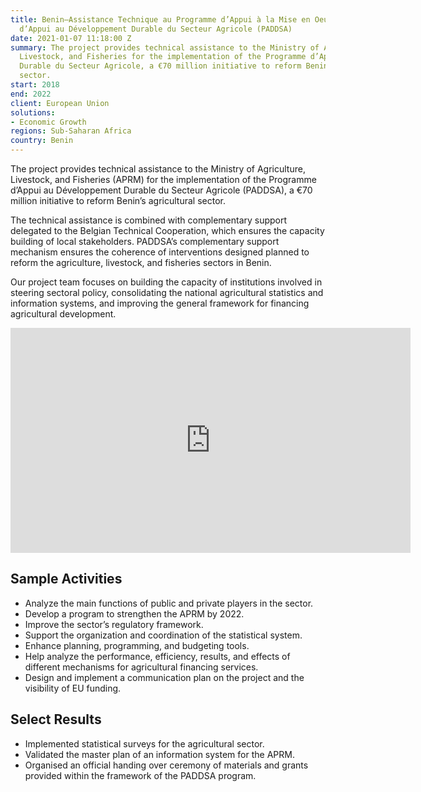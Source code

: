 ```yaml
---
title: Benin—Assistance Technique au Programme d’Appui à la Mise en Oeuvre du Programme
  d’Appui au Développement Durable du Secteur Agricole (PADDSA)
date: 2021-01-07 11:18:00 Z
summary: The project provides technical assistance to the Ministry of Agriculture,
  Livestock, and Fisheries for the implementation of the Programme d’Appui au Développement
  Durable du Secteur Agricole, a €70 million initiative to reform Benin’s agricultural
  sector.
start: 2018
end: 2022
client: European Union
solutions:
- Economic Growth
regions: Sub-Saharan Africa
country: Benin
---
```


The project provides technical assistance to the Ministry of Agriculture, Livestock, and Fisheries (APRM) for the implementation of the Programme d’Appui au Développement Durable du Secteur Agricole (PADDSA), a €70 million initiative to reform Benin’s agricultural sector.

The technical assistance is combined with complementary support delegated to the Belgian Technical Cooperation, which ensures the capacity building of local stakeholders. PADDSA’s complementary support mechanism ensures the coherence of interventions designed planned to reform the agriculture, livestock, and fisheries sectors in Benin. 

Our project team focuses on building the capacity of institutions involved in steering sectoral policy, consolidating the national agricultural statistics and information systems, and improving the general framework for financing agricultural development.

<iframe src="https://player.vimeo.com/video/759116267?h=1b7e2ec4cb" width="640" height="360" frameborder="0" allow="autoplay; fullscreen; picture-in-picture" allowfullscreen></iframe>

## Sample Activities

* Analyze the main functions of public and private players in the sector.
* Develop a program to strengthen the APRM by 2022.
* Improve the sector’s regulatory framework.
* Support the organization and coordination of the statistical system.
* Enhance planning, programming, and budgeting tools.
* Help analyze the performance, efficiency, results, and effects of different mechanisms for agricultural financing services.
* Design and implement a communication plan on the project and the visibility of EU funding.

## Select Results

* Implemented statistical surveys for the agricultural sector.
* Validated the master plan of an information system for the APRM.
* Organised an official handing over ceremony of materials and grants provided within the framework of the PADDSA program.